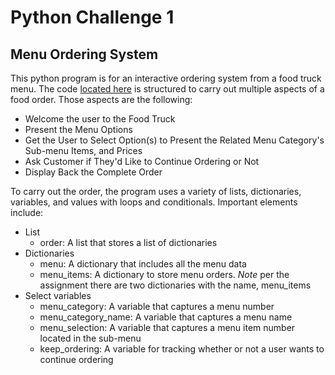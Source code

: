# Python Challenge 1

## Menu Ordering System

This python program is for an interactive ordering system from a food truck menu. The code [located here](https://github.com/jrich71/python-challenge-1/blob/main/menu.py) is structured to carry out multiple aspects of a food order. Those aspects are the following:

* Welcome the user to the Food Truck
* Present the Menu Options
* Get the User to Select Option(s) to Present the Related Menu Category's Sub-menu Items, and Prices
* Ask Customer if They'd Like to Continue Ordering or Not
* Display Back the Complete Order

To carry out the order, the program uses a variety of lists, dictionaries, variables, and values with loops and conditionals. Important elements include:

* List
  * order: A list that stores a list of dictionaries
* Dictionaries
  * menu: A dictionary that includes all the menu data
  * menu_items: A dictionary to store menu orders. *Note* per the assignment there are two dictionaries with the name, menu_items
* Select variables
  * menu_category: A variable that captures a menu number
  * menu_category_name: A variable that captures a menu name
  * menu_selection: A variable that captures a menu item number located in the sub-menu
  * keep_ordering: A variable for tracking whether or not a user wants to continue ordering
